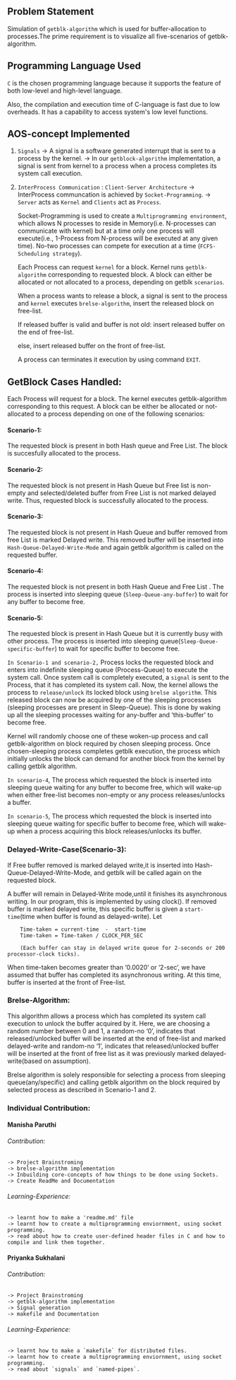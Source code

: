 ## Problem Statement
Simulation of `getblk-algorithm` which is used for buffer-allocation to processes.The prime requirement is to visualize all five-scenarios of getblk-algorithm.

## Programming Language Used

`C` is the chosen programming language because it supports the feature of both low-level and high-level language.

Also, the compilation and execution time of C-language is fast due to low overheads. It has a capability to access system's low level functions.

## AOS-concept Implemented

1. `Signals`
	->	A signal is a software generated interrupt that is sent to a process by the kernel.
	-> 	In our `getblock-algorithm` implementation, a signal is sent from kernel to a process when a process
	  	completes its system call execution.

2. `InterProcess Communication`  :	`Client-Server Architecture`
	->	InterProcess communcation is achieved by `Socket-Programming`.
	->	`Server` acts as `Kernel` and `Clients` act as `Process`.

	Socket-Programming is used to create a 	`Multiprogramming environment`, which allows N processes to reside in Memory(i.e. N-processes can communicate with kernel) but at a time only one process will execute(i.e., 1-Process from N-process will be executed at any given time). No-two processes can compete for execution at a time 
	(`FCFS-Scheduling strategy`).

	Each Process can request `kernel` for a block. Kernel runs `getblk-algorithm` corresponding to requested block. A block can either be allocated or not allocated to a process, depending on getblk `scenarios`. 

	When a process wants to release a block, a signal is sent to the process and `kernel` executes `brelse-algorithm`, insert the released block on free-list.
	
	If released buffer is valid and buffer is not old: insert released buffer on the end of free-list.
	
	else,
		insert released buffer on the front of free-list.

	A process can terminates it execution by using command `EXIT`.

## GetBlock Cases Handled:

Each Process will request for a block. The kernel executes getblk-algorithm corresponding to this request. A block can be either be allocated or not-allocated to a process depending on one of the following scenarios: 

#### Scenario-1: 
The requested block is present in both Hash queue and Free List. The block is succesfully allocated to the process.

#### Scenario-2:
The requested block is not present in Hash Queue but Free list is non-empty and selected/deleted buffer from Free List is not marked delayed write. Thus, requested block is successfully allocated to the process.

#### Scenario-3:
The requested block is not present in Hash Queue and buffer removed from free List is marked Delayed write. This removed buffer will be inserted into `Hash-Queue-Delayed-Write-Mode` and again getblk algorithm is called on the requested buffer.

#### Scenario-4:
The requested block is not present in both Hash Queue and Free List . The process is inserted into sleeping queue
(`Sleep-Queue-any-buffer`) to wait for any buffer to become free.

#### Scenario-5:
The requested block is present in Hash Queue but it is currently busy with other process. The process is inserted into sleeping queue(`Sleep-Queue-specific-buffer`) to wait for specific buffer to become free.

`In Scenario-1 and scenario-2,` Process locks the requested block and enters into indefinite sleeping queue 
(Process-Queue) to execute the system call. Once system call is completely executed, a `signal` is sent to the Process, that it has completed its system call. Now, the kernel allows the process to `release/unlock` its locked block using `brelse algorithm`. This released block can now be acquired by one of the sleeping processes (sleeping processes are present in Sleep-Queue). This is done by waking up all the sleeping processes waiting for any-buffer and 'this-buffer' to become free. 

Kernel will randomly choose one of these woken-up process and call getblk-algorithm on block required by chosen sleeping process.
Once chosen-sleeping process completes getblk execution, the process which initially unlocks the block can demand for another block from the kernel by calling getblk algorithm.

`In scenario-4`, The process which requested the block is inserted into sleeping queue waiting for any buffer to become free, which will wake-up when either free-list becomes non-empty or any process releases/unlocks a buffer.

`In scenario-5`, The process which requested the block is inserted into sleeping queue waiting for specific buffer to become free, which will wake-up when a process acquiring this block releases/unlocks its buffer.

### Delayed-Write-Case(Scenario-3):

If Free buffer removed is marked delayed write,it is inserted into Hash-Queue-Delayed-Write-Mode, and getblk will be called again on the requested block. 

A buffer will remain in Delayed-Write mode,until it finishes its asynchronous writing. In our program, this is implemented by using clock(). If removed buffer is marked delayed write, this specific buffer is given a `start-time`(time when buffer is found as delayed-write). Let
	
		Time-taken = current-time  -  start-time
		Time-taken = Time-taken / CLOCK_PER_SEC
		
		(Each buffer can stay in delayed write queue for 2-seconds or 200 processor-clock ticks).
	
When time-taken becomes greater than ‘0.0020’ or ‘2-sec’, we have assumed that buffer has completed its asynchronous writing. At this time, buffer is inserted at the front of Free-list. 

### Brelse-Algorithm:
This algorithm allows a process which has completed its system call execution to unlock the buffer acquired by it. Here, we are choosing a random number between 0 and 1, a random-no ‘0’, indicates that released/unlocked buffer will be inserted at the end of free-list and marked delayed-write and random-no ‘1’, indicates that released/unlocked buffer will be inserted at the front of free list as it was previously marked delayed-write(based on assumption). 

Brelse algorithm is solely responsible for selecting a process from sleeping queue(any/specific) and calling getblk algorithm on the block required by selected process as described in Scenario-1 and 2. 

### Individual Contribution:

#### Manisha Paruthi

###### Contribution:
	-> Project Brainstroming
	-> brelse-algorithm implementation
	-> Inbuilding core-concepts of how things to be done using Sockets.
	-> Create ReadMe and Documentation

###### Learning-Experience:
	-> learnt how to make a 'readme.md' file
	-> learnt how to create a multiprogramming enviornment, using socket programming.
	-> read about how to create user-defined header files in C and how to compile and link them together.

#### Priyanka Sukhalani

###### Contribution:
	-> Project Brainstroming
	-> getblk-algorithm implementation
	-> Signal generation
	-> makefile and Documentation

###### Learning-Experience:
	-> learnt how to make a `makefile` for distributed files.
	-> learnt how to create a multiprogramming enviornment, using socket programming.
	-> read about `signals` and `named-pipes`. 